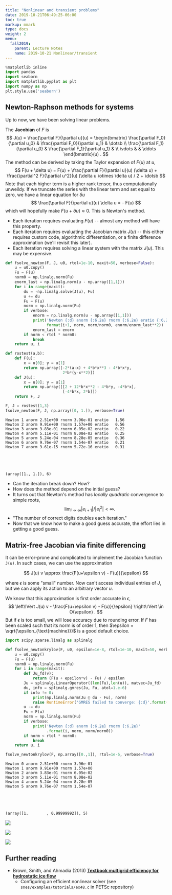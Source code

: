 ```yaml
---
title: "Nonlinear and transient problems"
date: 2019-10-21T06:49:25-06:00
toc: true
markup: mmark
type: docs
weight: 2
menu:
  fall2019:
    parent: Lecture Notes
    name: 2019-10-21 Nonlinear/transient
---
```


```python
%matplotlib inline
import pandas
import seaborn
import matplotlib.pyplot as plt
import numpy as np
plt.style.use('seaborn')
```

## Newton-Raphson methods for systems

Up to now, we have been solving linear problems.

The **Jacobian** of $F$ is
$$ J(u) = \frac{\partial F}{\partial u}(u) =
\begin{bmatrix} \frac{\partial F_0}{\partial u_0} & \frac{\partial F_0}{\partial u_1} & \dotsb \\
 \frac{\partial F_1}{\partial u_0} & \frac{\partial F_1}{\partial u_1} &  \\
 \vdots & & \ddots
 \end{bmatrix}(u) . $$
The method can be derived by taking the Taylor expansion of $F(u)$ at $u$,
$$ F(u + \delta u) = F(u) + \frac{\partial F}{\partial u}(u) (\delta u) + \frac{\partial^2 F}{\partial u^2}(u) (\delta u \otimes \delta u) / 2 + \dotsb $$
Note that each higher term is a higher rank tensor, thus computationally unweildy.  If we truncate the series with the linear term and set equal to zero, we have a linear equation for $\delta u$
$$ \frac{\partial F}{\partial u}(u) \delta u = - F(u) $$
which will hopefully make $F(u + \partial u) \approx 0$.  This is Newton's method.

* Each iteration requires evaluating $F(u)$ -- almost any method will have this property.
* Each iteration requires evaluating the Jacobian matrix $J(u)$ -- this either requires custom code, algorithmic differentiation, or a finite difference approximation (we'll revisit this later).
* Each iteration requires solving a linear system with the matrix $J(u)$.  This may be expensive.


```python
def fsolve_newton(F, J, u0, rtol=1e-10, maxit=50, verbose=False):
    u = u0.copy()
    Fu = F(u)
    norm0 = np.linalg.norm(Fu)
    enorm_last = np.linalg.norm(u - np.array([1,1]))
    for i in range(maxit):
        du = -np.linalg.solve(J(u), Fu)
        u += du
        Fu = F(u)
        norm = np.linalg.norm(Fu)
        if verbose:
            enorm = np.linalg.norm(u - np.array([1,1]))
            print('Newton {:d} anorm {:6.2e} rnorm {:6.2e} eratio {:6.2f}'.
                  format(i+1, norm, norm/norm0, enorm/enorm_last**2))
            enorm_last = enorm
        if norm < rtol * norm0:
            break
    return u, i

def rostest(a,b):
    def F(u):
        x = u[0]; y = u[1]
        return np.array([-2*(a-x) + 4*b*x**3 - 4*b*x*y,
                         2*b*(y-x**2)])
    def J(u):
        x = u[0]; y = u[1]
        return np.array([[2 + 12*b*x**2 - 4*b*y, -4*b*x],
                         [-4*b*x, 2*b]])
    return F, J

F, J = rostest(1,3)
fsolve_newton(F, J, np.array([0, 1.]), verbose=True)
```

    Newton 1 anorm 2.51e+00 rnorm 3.96e-01 eratio   1.56
    Newton 2 anorm 9.91e+00 rnorm 1.57e+00 eratio   0.56
    Newton 3 anorm 3.83e-01 rnorm 6.05e-02 eratio   0.22
    Newton 4 anorm 5.11e-01 rnorm 8.08e-02 eratio   0.25
    Newton 5 anorm 5.24e-04 rnorm 8.28e-05 eratio   0.36
    Newton 6 anorm 9.76e-07 rnorm 1.54e-07 eratio   0.21
    Newton 7 anorm 3.61e-15 rnorm 5.72e-16 eratio   0.31





    (array([1., 1.]), 6)



* Can the iteration break down?  How?
* How does the method depend on the initial guess?
* It turns out that Newton's method has _locally quadratic_ convergence to simple roots, $$\lim_{i \to \infty} |e_{i+1}|/|e_i^2| < \infty .$$
* "The number of correct digits doubles each iteration."
* Now that we know how to make a good guess accurate, the effort lies in getting a good guess.

## Matrix-free Jacobian via finite differencing

It can be error-prone and complicated to implement the Jacobian function `J(u)`.  In such cases, we can use the approximation

$$ J(u) v \approx \frac{F(u+\epsilon v) - F(u)}{\epsilon} $$

where $\epsilon$ is some "small" number.  Now can't access individual entries of $J$, but we can apply its action to an arbitrary vector $u$.

We know that this approximation is first order accurate in $\epsilon$, 
$$ \left\lVert J(u) v - \frac{F(u+\epsilon v) - F(u)}{\epsilon} \right\rVert \in O(\epsilon) . $$
But if $\epsilon$ is too small, we will lose accuracy due to rounding error.  If $F$ has been scaled such that its norm is of order 1, then $\epsilon = \sqrt{\epsilon_{\text{machine}}}$ is a good default choice.


```python
import scipy.sparse.linalg as splinalg

def fsolve_newtonkrylov(F, u0, epsilon=1e-8, rtol=1e-10, maxit=50, verbose=False):
    u = u0.copy()
    Fu = F(u)
    norm0 = np.linalg.norm(Fu)
    for i in range(maxit):
        def Ju_fd(v):
            return (F(u + epsilon*v) - Fu) / epsilon
        Ju = splinalg.LinearOperator((len(Fu),len(u)), matvec=Ju_fd)
        du, info = splinalg.gmres(Ju, Fu, atol=1.e-6)
        if info != 0:
            print(np.linalg.norm(Ju @ du - Fu), norm)
            raise RuntimeError('GMRES failed to converge: {:d}'.format(info))
        u -= du
        Fu = F(u)
        norm = np.linalg.norm(Fu)
        if verbose:
            print('Newton {:d} anorm {:6.2e} rnorm {:6.2e}'
                  .format(i, norm, norm/norm0))
        if norm < rtol * norm0:
            break
    return u, i

fsolve_newtonkrylov(F, np.array([0.,1]), rtol=1e-6, verbose=True)
```

    Newton 0 anorm 2.51e+00 rnorm 3.96e-01
    Newton 1 anorm 9.91e+00 rnorm 1.57e+00
    Newton 2 anorm 3.83e-01 rnorm 6.05e-02
    Newton 3 anorm 5.11e-01 rnorm 8.08e-02
    Newton 4 anorm 5.24e-04 rnorm 8.28e-05
    Newton 5 anorm 9.76e-07 rnorm 1.54e-07





    (array([1.        , 0.99999992]), 5)



![](tme-ice-nk.png)

![](tme-ice-its.png)

![](tme-ice-breakdown.png)

## Further reading

* Brown, Smith, and Ahmadia (2013) [**Textbook multigrid efficiency for hydrostatic ice flow**](https://doi.org/10.1137/110834512)
  * Configuring an efficient nonlinear solver (see `snes/examples/tutorials/ex48.c` in PETSc repository)
